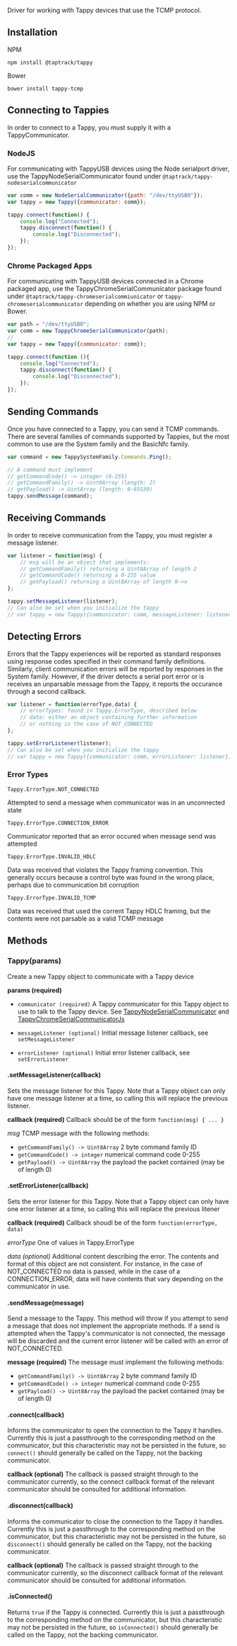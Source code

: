 Driver for working with Tappy devices that use the TCMP protocol.

## Installation
NPM
```
npm install @taptrack/tappy
```

Bower
```
bower install tappy-tcmp
```

## Connecting to Tappies
In order to connect to a Tappy, you must supply it with a TappyCommunicator.

### NodeJS
For communicating with TappyUSB devices using the Node serialport driver, 
use the TappyNodeSerialCommunicator found under `@taptrack/tappy-nodeserialcommunicator`

```javascript
var comm = new NodeSerialCommunicator({path: "/dev/ttyUSB0"});
var tappy = new Tappy({communicator: comm});

tappy.connect(function() {
    console.log("Connected");
    tappy.disconnect(function() {
        console.log("Disconnected");
    });
});
```

### Chrome Packaged Apps
For communicating with TappyUSB devices connected in a Chrome packaged app, 
use the TappyChromeSerialCommunicator package found under 
`@taptrack/tappy-chromeserialcommiunicator` or 
`tappy-chromeserialcommunicator` depending on whether you are using NPM or 
Bower.

```javascript
var path = "/dev/ttyUSB0";
var comm = new TappyChromeSerialCommunicator(path);
// 
var tappy = new Tappy({communicator: comm});

tappy.connect(function (){
    console.log("Connected");
    tappy.disconnect(function() {
        console.log("Disconnected");
    });
});
```

## Sending Commands
Once you have connected to a Tappy, you can send it TCMP commands. There are several
families of commands supported by Tappies, but the most common to use  are the 
System family and the BasicNfc family.

```javascript
var command = new TappySystemFamily.Commands.Ping();

// A command must implement 
// getCommandCode() -> integer (0-255)
// getCommandFamily() -> Uint8Array (length: 2)
// getPayload() -> UintArray (length: 0-65530)
tappy.sendMessage(command);
```

## Receiving Commands
In order to receive communication from the Tappy, you must register a message listener.

```javascript
var listener = function(msg) {
    // msg will be an object that implements:
    // getCommandFamily() returning a Uint8Array of length 2
    // getCommandCode() returning a 0-255 value
    // getPayload() returning a Uint8Array of length 0->n
};

tappy.setMessageListener(listener);
// Can also be set when you initialize the tappy
// var tappy = new Tappy({communicator: comm, messageListener: listener});
```

## Detecting Errors
Errors that the Tappy experiences will be reported as standard responses using
response codes specified in their command family definitions. Similarly, client 
communication errors will be reported by responses in the System family. However, 
if the driver detects a serial port error or is receives an unparsable message 
from the Tappy, it reports the occurance through a second callback.

```javascript
var listener = function(errorType,data) {
    // errorTypes: found in Tappy.ErrorType, described below
    // data: either an object containing further information
    // or nothing in the case of NOT_CONNECTED
};

tappy.setErrorListener(listener);
// Can also be set when you initialize the tappy
// var tappy = new Tappy({communicator: comm, errorListener: listener});
```

### Error Types
`Tappy.ErrorType.NOT_CONNECTED`

Attempted to send a message when communicator was in an
unconnected state

`Tappy.ErrorType.CONNECTION_ERROR`

Communicator reported that an error occured when message 
send was attempted

`Tappy.ErrorType.INVALID_HDLC`

 Data was received that violates the Tappy framing convention.
 This generally occurs because a control byte was found in the
 wrong place, perhaps due to communication bit corruption

`Tappy.ErrorType.INVALID_TCMP`

Data was received that used the corrent Tappy HDLC framing,
but the contents were not parsable as a valid TCMP message

## Methods

### Tappy(params)
Create a new Tappy object to communicate with a Tappy device

**params (required)**

* `communicator (required)` A Tappy communicator for this Tappy object to
use to talk to the Tappy device. See 
[TappyNodeSerialCommunicator](https://github.com/TapTrack/TappyNodeSerialCommunicatorJs)
and
[TappyChromeSerialCommunicatorJs](https://github.com/TapTrack/TappyChromeSerialCommunicatorJs)

* `messageListener (optional)` Initial message listener callback, see 
`setMessageListener`

* `errorListener (optional)` Initial error listener callback, see 
`setErrorListener`


#### .setMessageListener(callback)
Sets the message listener for this Tappy. Note that a Tappy object can
only have one message listener at a time, so calling this will replace
the previous listener.

**callback (required)**
Callback should be of the form `function(msg) { ... }`

_msg_ TCMP message with the following methods:

* `getCommandFamily() -> Uint8Array` 2 byte command family ID
* `getCommandCode() -> integer` numerical command code 0-255
* `getPayload() -> Uint8Array` the payload the packet contained (may be of
length 0)

#### .setErrorListener(callback)
Sets the error listener for this Tappy. Note that a Tappy object can
only have one error listener at a time, so calling this will replace
the previous litener

**callback (required)**
Callback shoudl be of the form `function(errorType, data)`

_errorType_ One of values in Tappy.ErrorType

_data (optional)_ Additional content describing the error. The contents
and format of this object are not consistent. For instance, in the case 
of NOT\_CONNECTED no data is passed, while in the case of a 
CONNECTION\_ERROR, data will have contents that vary depending on the 
communicator in use.

#### .sendMessage(message)
Send a message to the Tappy. This method will throw if you attempt to send
a message that does not implement the appropriate methods. If a send is 
attempted when the Tappy's communicator is not connected, the message will
be discarded and the current error listener will be called with an error of
NOT\_CONNECTED.

**message (required)**  The message must implement the following methods:
* `getCommandFamily() -> Uint8Array` 2 byte command family ID
* `getCommandCode() -> integer` numerical command code 0-255
* `getPayload() -> Uint8Array` the payload the packet contained (may be of
length 0)


#### .connect(callback)
Informs the communicator to open the connection to the Tappy it handles.
Currently this is just a passthrough to the corresponding method on the 
communicator, but this characteristic may not be persisted in the future,
so `connect()` should generally be called on the Tappy, not the backing
communicator. 

**callback (optional)** The callback is passed straight through to the communicator
currently, so the connect callback format of the relevant communicator
should be consulted for additional information.

#### .disconnect(callback)
Informs the communicator to close the connection to the Tappy it handles.
Currently this is just a passthrough to the corresponding method on the 
communicator, but this characteristic may not be persisted in the future,
so `disconnect()` should generally be called on the Tappy, not the backing
communicator. 

**callback (optional)** The callback is passed straight through to the communicator
currently, so the disconnect callback format of the relevant communicator
should be consulted for additional information.

#### .isConnected()
Returns `true` if the Tappy is connected.
Currently this is just a passthrough to the corresponding method on the 
communicator, but this characteristic may not be persisted in the future,
so `isConnected()` should generally be called on the Tappy, not the backing
communicator. 
